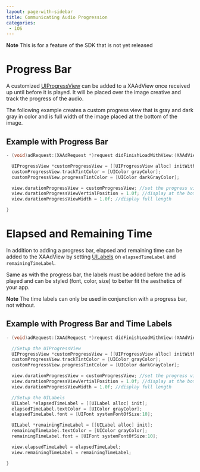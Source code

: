 ```yaml
---
layout: page-with-sidebar
title: Communicating Audio Progression
categories:
 - iOS
---
```

<div class="alert alert-info" role="alert">
  <b>Note</b> This is for a feature of the SDK that is not yet released
</div>

# Progress Bar

A customized [UIProgressView](https://developer.apple.com/library/ios/documentation/UIKit/Reference/UIProgressView_Class/) can be added to a XAAdView once received up until before it is played.  It will be placed over the image creative and track the progress of the audio.

The following example creates a custom progress view that is gray and dark gray in color and is full width of the image placed at the bottom of the image.

## Example with Progress Bar

```objective-c
- (void)adRequest:(XAAdRequest *)request didFinishLoadWithView:(XAAdView *)view {

  UIProgressView *customProgressView = [[UIProgressView alloc] initWithProgressViewStyle:UIProgressViewStyleBar];
  customProgressView.trackTintColor = [UIColor grayColor];
  customProgressView.progressTintColor = [UIColor darkGrayColor];

  view.durationProgressView = customProgressView; //set the progress view on the XAAdView
  view.durationProgressViewVertialPosition = 1.0f; //display at the bottom of the creative
  view.durationProgressViewWidth = 1.0f; //display full length

}
```

# Elapsed and Remaining Time

In addition to adding a progress bar, elapsed and remaining time can be added to the XAAdView by setting [UILabels](https://developer.apple.com/library/ios/documentation/UIKit/Reference/UILabel_Class/index.html) on `elapsedTimeLabel` and `remainingTimeLabel`.

Same as with the progress bar, the labels must be added before the ad is played and can be styled (font, color, size) to better fit the aesthetics of your app.  

__Note__ The time labels can only be used in conjunction with a progress bar, not without.  

## Example with Progress Bar and Time Labels

```objective-c
- (void)adRequest:(XAAdRequest *)request didFinishLoadWithView:(XAAdView *)view {

  //Setup the UIProgressView
  UIProgressView *customProgressView = [[UIProgressView alloc] initWithProgressViewStyle:UIProgressViewStyleBar];
  customProgressView.trackTintColor = [UIColor grayColor];
  customProgressView.progressTintColor = [UIColor darkGrayColor];

  view.durationProgressView = customProgressView; //set the progress view on the XAAdView
  view.durationProgressViewVertialPosition = 1.0f; //display at the bottom of the creative
  view.durationProgressViewWidth = 1.0f; //display full length

  //Setup the UILabels
  UILabel *elapsedTimeLabel = [[UILabel alloc] init];
  elapsedTimeLabel.textColor = [UIColor grayColor];
  elapsedTimeLabel.font = [UIFont systemFontOfSize:10];

  UILabel *remainingTimeLabel = [[UILabel alloc] init];
  remainingTimeLabel.textColor = [UIColor grayColor];
  remainingTimeLabel.font = [UIFont systemFontOfSize:10];

  view.elapsedTimeLabel = elapsedTimeLabel;
  view.remainingTimeLabel = remainingTimeLabel;

}
```
